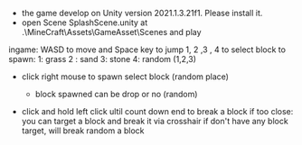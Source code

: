 - the game develop on Unity version 2021.1.3.21f1. Please install it.
- open Scene SplashScene.unity  at  .\MineCraft\Assets\GameAsset\Scenes and play


ingame: WASD to move  and Space key to jump
1, 2 ,3 , 4  to select block to spawn:
    1: grass
    2 : sand
    3: stone
    4: random (1,2,3)

- click right mouse to spawn select block (random place)
     - block spawned can be drop or no (random)
 
- click and hold left click ultil count down end to break a block
    if too close: you can target a block and break it via crosshair
    if don't have any block target, will break random a block
